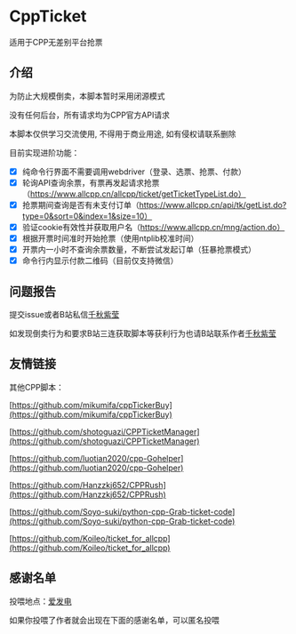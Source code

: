 # CppTicket

适用于CPP无差别平台抢票

## 介绍

为防止大规模倒卖，本脚本暂时采用闭源模式

没有任何后台，所有请求均为CPP官方API请求

本脚本仅供学习交流使用, 不得用于商业用途, 如有侵权请联系删除

目前实现进阶功能：

- [x] 纯命令行界面不需要调用webdriver（登录、选票、抢票、付款）
- [x] 轮询API查询余票，有票再发起请求抢票（https://www.allcpp.cn/allcpp/ticket/getTicketTypeList.do）
- [x] 抢票期间查询是否有未支付订单（https://www.allcpp.cn/api/tk/getList.do?type=0&sort=0&index=1&size=10）
- [x] 验证cookie有效性并获取用户名（https://www.allcpp.cn/mng/action.do）
- [x] 根据开票时间准时开始抢票（使用ntplib校准时间）
- [x] 开票内一小时不查询余票数量，不断尝试发起订单（狂暴抢票模式）
- [x] 命令行内显示付款二维码（目前仅支持微信）

## 问题报告

提交issue或者B站私信[千秋紫莹](https://space.bilibili.com/351708822)

如发现倒卖行为和要求B站三连获取脚本等获利行为也请B站联系作者[千秋紫莹](https://space.bilibili.com/351708822)

## 友情链接

其他CPP脚本：

[https://github.com/mikumifa/cppTickerBuy](https://github.com/mikumifa/cppTickerBuy)

[https://github.com/shotoguazi/CPPTicketManager](https://github.com/shotoguazi/CPPTicketManager)

[https://github.com/luotian2020/cpp-Gohelper](https://github.com/luotian2020/cpp-Gohelper)

[https://github.com/Hanzzkj652/CPPRush](https://github.com/Hanzzkj652/CPPRush)

[https://github.com/Soyo-suki/python-cpp-Grab-ticket-code](https://github.com/Soyo-suki/python-cpp-Grab-ticket-code)

[https://github.com/Koileo/ticket_for_allcpp](https://github.com/Koileo/ticket_for_allcpp)

## 感谢名单

投喂地点：[爱发电](https://afdian.com/a/qianqiuzy)

如果你投喂了作者就会出现在下面的感谢名单，可以匿名投喂
